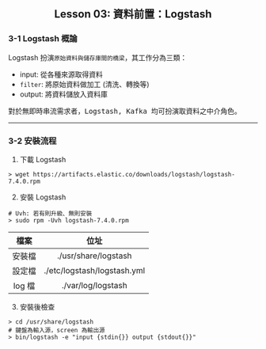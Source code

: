 <h2 align="center">Lesson 03: 資料前置：Logstash</h2>

### 3-1 Logstash 概論
Logstash 扮演`原始資料與儲存庫間的橋梁`，其工作分為三類：<br>
- input: 從各種來源取得資料
- `filter`: 將原始資料做加工 (清洗、轉換等)
- output: 將資料儲放入資料庫
<pre>
對於無即時串流需求者，Logstash, Kafka 均可扮演取資料之中介角色。
</pre>

---
### 3-2 安裝流程
1. 下載 Logstash
```
> wget https://artifacts.elastic.co/downloads/logstash/logstash-7.4.0.rpm
```

2. 安裝 Logstash
```
# Uvh: 若有則升級、無則安裝
> sudo rpm -Uvh logstash-7.4.0.rpm
```
| 檔案 | 位址 |
| :---: | :---: |
| 安裝檔 | ./usr/share/logstash |
| 設定檔 | ./etc/logstash/logstash.yml |
| log 檔 | ./var/log/logstash |

3. 安裝後檢查
```
> cd /usr/share/logstash
# 鍵盤為輸入源，screen 為輸出源
> bin/logstash -e "input {stdin{}} output {stdout{}}"
```
